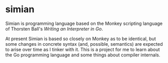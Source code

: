 # simian

Simian is programming language based on the Monkey scripting language of Thorsten Ball's *Writing an Interpreter in Go*.  

At present Simian is based so closely on Monkey as to be identical, but some changes in concrete syntax (and, possible, semantics) are expected to arise over time as I tinker with it.  This is a project for me to learn about the Go programming language and some things about compiler internals.
